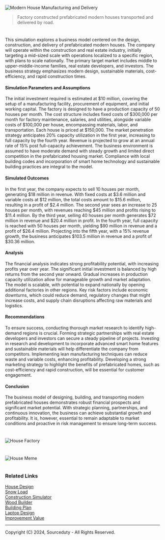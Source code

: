 ![Modern House Manufacturing and Delivery](https://github.com/sourceduty/House_Manufacturing/assets/123030236/cb6848d7-07bd-4af5-8b96-a787ea60e28e)

> Factory constructed prefabricated modern houses transported and delivered by road.

#

This simulation explores a business model centered on the design, construction, and delivery of prefabricated modern houses. The company will operate within the construction and real estate industry, initially targeting a mid-sized scale with operations localized to a specific region, with plans to scale nationally. The primary target market includes middle to upper-middle-income families, real estate developers, and investors. The business strategy emphasizes modern design, sustainable materials, cost-efficiency, and rapid construction times.

#### Simulation Parameters and Assumptions

The initial investment required is estimated at $10 million, covering the setup of a manufacturing facility, procurement of equipment, and initial working capital. The factory is designed to have a production capacity of 50 houses per month. The cost structure includes fixed costs of $300,000 per month for factory maintenance, salaries, and utilities, alongside variable costs of $100,000 per house, encompassing materials, labor, and transportation. Each house is priced at $150,000. The market penetration strategy anticipates 20% capacity utilization in the first year, increasing to full capacity by the fourth year. Revenue is projected to grow at an annual rate of 15% post full-capacity achievement. The business environment is assumed to have moderate demand with steady growth and limited direct competition in the prefabricated housing market. Compliance with local building codes and incorporation of smart home technology and sustainable building practices are integral to the model.

#### Simulated Outcomes

In the first year, the company expects to sell 10 houses per month, generating $18 million in revenue. With fixed costs at $3.6 million and variable costs at $12 million, the total costs amount to $15.6 million, resulting in a profit of $2.4 million. The second year sees an increase to 25 houses per month, with revenues reaching $45 million and profits rising to $11.4 million. By the third year, selling 40 houses per month generates $72 million in revenue and $20.4 million in profit. In the fourth year, full capacity is reached with 50 houses per month, yielding $90 million in revenue and a profit of $26.4 million. Projecting into the fifth year, with a 15% revenue growth, the business anticipates $103.5 million in revenue and a profit of $30.36 million.

#### Analysis

The financial analysis indicates strong profitability potential, with increasing profits year over year. The significant initial investment is balanced by high returns from the second year onward. Gradual increases in production capacity utilization allow for manageable growth and market adaptation. The model is scalable, with potential to expand nationally by opening additional factories in other regions. Key risk factors include economic downturns, which could reduce demand, regulatory changes that might increase costs, and supply chain disruptions affecting raw materials and logistics.

#### Recommendations

To ensure success, conducting thorough market research to identify high-demand regions is crucial. Forming strategic partnerships with real estate developers and investors can secure a steady pipeline of projects. Investing in research and development to incorporate advanced smart home features and sustainable materials will help differentiate the company from competitors. Implementing lean manufacturing techniques can reduce waste and variable costs, enhancing profitability. Developing a strong marketing strategy to highlight the benefits of prefabricated homes, such as cost-efficiency and rapid construction, will be essential for customer engagement.

#### Conclusion

The business model of designing, building, and transporting modern prefabricated houses demonstrates robust financial prospects and significant market potential. With strategic planning, partnerships, and continuous innovation, the business can achieve substantial growth and profitability. It is, however, essential to remain adaptable to market conditions and proactive in risk management to ensure long-term success.

#

![House Factory](https://github.com/sourceduty/House_Manufacturing/assets/123030236/9a075306-60da-43d7-8724-fdd2144436cd)

#

![House Meme](https://github.com/user-attachments/assets/74698b21-3f2c-4a56-bbb4-b90589944809)

#
### Related Links

[House Design](https://github.com/sourceduty/House_Design)
<br>
[Snow Load](https://chat.openai.com/g/g-4ZK2PHvVE-snow-load)
<br>
[Construction Simulator](https://chat.openai.com/g/g-HJGQpAmKa-construction-simulator)
<br>
[Wood Builder](https://chat.openai.com/g/g-EFy1XUX9P-wood-builder)
<br>
[Building Plan](https://chat.openai.com/g/g-csXtuEdzH-building-plan)
<br>
[Laptop Design](https://github.com/sourceduty/Laptop_Design)
<br>
[Improvement Value](https://github.com/sourceduty/Improvement_Value)

***
Copyright (C) 2024, Sourceduty - All Rights Reserved.
